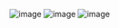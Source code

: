 ![image](https://github.com/user-attachments/assets/612156a1-461a-4e5e-ac74-788d5e08b421)
![image](https://github.com/user-attachments/assets/2b45ad85-428b-45e1-afa3-962551cb03c4)
![image](https://github.com/user-attachments/assets/27cda00d-b84d-46e6-a0ad-5256d383051d)

